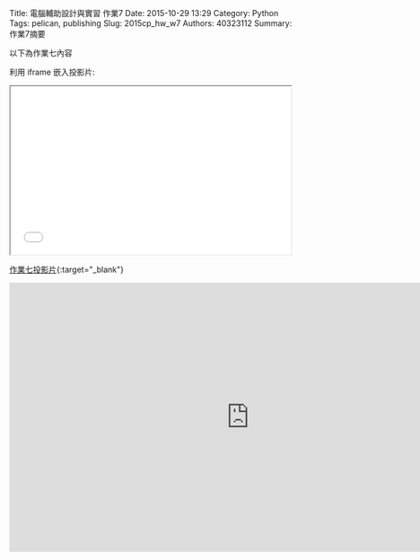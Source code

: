 Title: 電腦輔助設計與實習 作業7
Date: 2015-10-29 13:29
Category: Python
Tags: pelican, publishing
Slug: 2015cp_hw_w7
Authors: 40323112
Summary: 作業7摘要

以下為作業七內容

利用 iframe 嵌入投影片:

<iframe src="simplest6.html" width="500" height="300"></iframe>

[作業七投影片](simplest6.html){:target="_blank"}
<iframe width="854" height="480" src="https://www.youtube.com/embed/JulW2HRdrvk" frameborder="0" allowfullscreen></iframe>